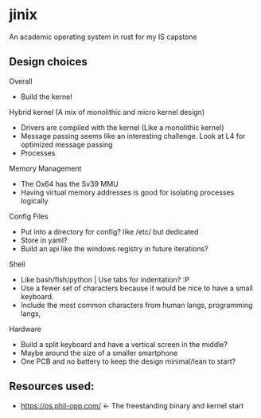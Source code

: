 # jinix
An academic operating system in rust for my IS capstone


## Design choices

Overall
- Build the kernel

Hybrid kernel (A mix of monolithic and micro kernel design)
- Drivers are compiled with the kernel (Like a monolithic kernel)
- Message passing seems like an interesting challenge. Look at L4 for optimized message passing
- Processes 


Memory Management
- The Ox64 has the Sv39 MMU
- Having virtual memory addresses is good for isolating processes logically





Config Files
- Put into a directory for config? like /etc/ but dedicated 
- Store in yaml?
- Build an api like the windows registry in future iterations?


Shell
- Like bash/fish/python | Use tabs for indentation? :P
- Use a fewer set of characters because it would be nice to have a small keyboard.
- Include the most common characters from human langs, programming langs, 


Hardware
- Build a split keyboard and have a vertical screen in the middle?
- Maybe around the size of a smaller smartphone
- One PCB and no battery to keep the design minimal/lean to start?


## Resources used:
- https://os.phil-opp.com/ <- The freestanding binary and kernel start